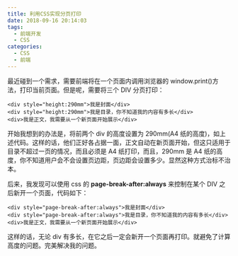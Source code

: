 ```yaml
---
title: 利用CSS实现分页打印
date: 2018-09-16 20:14:03
tags:
  - 前端开发
  - CSS
categories:
  - CSS
  - 前端
---
```


最近碰到一个需求，需要前端将在一个页面内调用浏览器的 window.print()方法，打印当前页面。但是呢，需要将三个 DIV 分页打印：

```
<div style="height:290mm">我是封面</div>
<div style="height:290mm">我是目录，你不知道我的内容有多长</div>
<div>我是正文，我需要从一个新页面开始展示</div>
```

开始我想到的办法是，将前两个 div 的高度设置为 290mm(A4 纸的高度)，如上述代码。这样的话，他们正好各占据一面，正文自动在新页面开始，但这只适用于目录不超过一页的情况，而且必须是 A4 纸打印，而且，290mm 是 A4 纸的高度，你不知道用户会不会设置页边距，页边距会设置多少。显然这种方式治标不治本。

后来，我发现可以使用 css 的 **page-break-after:always** 来控制在某个 DIV 之后新开一个页面，代码如下：

```
<div style="page-break-after:always">我是封面</div>
<div style="page-break-after:always">我是目录，你不知道我的内容有多长</div>
<div>我是正文，我需要从一个新页面开始展示</div>
```

这样的话，无论 div 有多长，在它之后一定会新开一个页面再打印。就避免了计算高度的问题。完美解决我的问题。
